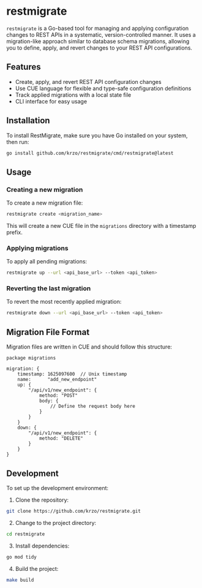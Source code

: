 # restmigrate

`restmigrate` is a Go-based tool for managing and applying configuration changes to REST APIs in a systematic, version-controlled manner. It uses a migration-like approach similar to database schema migrations, allowing you to define, apply, and revert changes to your REST API configurations.

## Features

- Create, apply, and revert REST API configuration changes
- Use CUE language for flexible and type-safe configuration definitions
- Track applied migrations with a local state file
- CLI interface for easy usage

## Installation

To install RestMigrate, make sure you have Go installed on your system, then run:

```bash
go install github.com/krzo/restmigrate/cmd/restmigrate@latest
```

## Usage

### Creating a new migration

To create a new migration file:

```bash
restmigrate create <migration_name>
```

This will create a new CUE file in the `migrations` directory with a timestamp prefix.

### Applying migrations

To apply all pending migrations:

```bash
restmigrate up --url <api_base_url> --token <api_token>
```

### Reverting the last migration

To revert the most recently applied migration:

```bash
restmigrate down --url <api_base_url> --token <api_token>
```

## Migration File Format

Migration files are written in CUE and should follow this structure:

```cue
package migrations

migration: {
    timestamp: 1625097600  // Unix timestamp
    name:      "add_new_endpoint"
    up: {
        "/api/v1/new_endpoint": {
            method: "POST"
            body: {
                // Define the request body here
            }
        }
    }
    down: {
        "/api/v1/new_endpoint": {
            method: "DELETE"
        }
    }
}
```

## Development

To set up the development environment:

1. Clone the repository:

```bash
git clone https://github.com/krzo/restmigrate.git
```

2. Change to the project directory:

```bash
cd restmigrate
```

3. Install dependencies:

```bash
go mod tidy
```

4. Build the project:

```bash
make build
```
